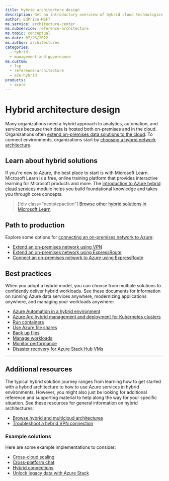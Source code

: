 ```yaml
---
title: Hybrid architecture design
description: Get an introductory overview of hybrid cloud technologies and how you can connect an on-premises environment to Azure in a way that works best for your organization.
author: EdPrice-MSFT
ms.service: architecture-center
ms.subservice: reference-architecture
ms.topic: conceptual
ms.date: 07/26/2022
ms.author: architectures
categories:
  - hybrid
  - management-and-governance
ms.custom:
  - fcp
  - reference-architecture
  - e2e-hybrid
products:
  - azure
---
```


# Hybrid architecture design

Many organizations need a hybrid approach to analytics, automation, and services because their data is hosted both on-premises and in the cloud. Organizations often [extend on-premises data solutions to the cloud](../data-guide/scenarios/hybrid-on-premises-and-cloud.md). To connect environments, organizations start by [choosing a hybrid network architecture](../reference-architectures/hybrid-networking/index.yml).

## Learn about hybrid solutions

If you're new to Azure, the best place to start is with Microsoft Learn. Microsoft Learn is a free, online training platform that provides interactive learning for Microsoft products and more. The [Introduction to Azure hybrid cloud services](/training/modules/intro-to-azure-hybrid-services/) module helps you build foundational knowledge and takes you through core concepts.

> [!div class="nextstepaction"]
> [Browse other hybrid solutions in Microsoft Learn](/search/?terms=hybrid&category=Learn)

## Path to production

Explore some options for [connecting an on-premises network to Azure](../reference-architectures/hybrid-networking/index.yml):

- [Extend an on-premises network using VPN](/azure/expressroute/expressroute-howto-coexist-resource-manager)
- [Extend an on-premises network using ExpressRoute](../reference-architectures/hybrid-networking/expressroute.yml)
- [Connect an on-premises network to Azure using ExpressRoute](../reference-architectures/hybrid-networking/expressroute-vpn-failover.yml)

## Best practices

When you adopt a hybrid model, you can choose from multiple solutions to confidently deliver hybrid workloads. See these documents for information on running Azure data services anywhere, modernizing applications anywhere, and managing your workloads anywhere:

- [Azure Automation in a hybrid environment](azure-automation-hybrid.yml)
- [Azure Arc hybrid management and deployment for Kubernetes clusters](arc-hybrid-kubernetes.yml)
- [Run containers](hybrid-containers.yml)
- [Use Azure file shares](azure-file-share.yml)
- [Back up files](azure-stack-backup.yml)
- [Manage workloads](hybrid-server-os-mgmt.yml)
- [Monitor performance](hybrid-perf-monitoring.yml)
- [Disaster recovery for Azure Stack Hub VMs](azure-stack-vm-disaster-recovery.yml)

---

## Additional resources

The typical hybrid solution journey ranges from learning how to get started with a hybrid architecture to how to use Azure services in hybrid environments. However, you might also just be looking for additional reference and supporting material to help along the way for your specific situation. See these resources for general information on hybrid architectures:

- [Browse hybrid and multicloud architectures](../browse/index.yml?&azure_categories=hybrid)
- [Troubleshoot a hybrid VPN connection](../reference-architectures/hybrid-networking/troubleshoot-vpn.yml)

### Example solutions

Here are some example implementations to consider:

- [Cross-cloud scaling](../solution-ideas/articles/cross-cloud-scaling.yml)
- [Cross-platform chat](../solution-ideas/articles/cross-platform-chat.yml)
- [Hybrid connections](../solution-ideas/articles/hybrid-connectivity.yml)
- [Unlock legacy data with Azure Stack](../solution-ideas/articles/unlock-legacy-data.yml)
